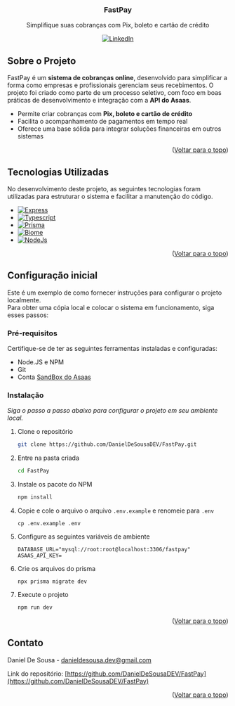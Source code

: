 <!-- Improved compatibility of back to top link: See: https://github.com/othneildrew/Best-README-Template/pull/73 -->
<a id="readme-top"></a>
<!--
*** Thanks for checking out the Best-README-Template. If you have a suggestion
*** that would make this better, please fork the repo and create a pull request
*** or simply open an issue with the tag "enhancement".
*** Don't forget to give the project a star!
*** Thanks again! Now go create something AMAZING! :D
-->






<!-- PROJECT LOGO -->
<div align="center">

  <h3 align="center">FastPay</h3>

  <p align="center">
    Simplifique suas cobranças com Pix, boleto e cartão de crédito
  </p>
</div>

<div align="center">

<!-- PROJECT SHIELDS -->
<!--
*** I'm using markdown "reference style" links for readability.
*** Reference links are enclosed in brackets [ ] instead of parentheses ( ).
*** See the bottom of this document for the declaration of the reference variables
*** for contributors-url, forks-url, etc. This is an optional, concise syntax you may use.
*** https://www.markdownguide.org/basic-syntax/#reference-style-links
-->
[![LinkedIn][linkedin-shield]][linkedin-url]
</div>

<!-- ABOUT THE PROJECT -->
## Sobre o Projeto

<!-- [![Product Name Screen Shot][product-screenshot]](https://github.com/DanielDeSousaDEV/PayForge) -->

FastPay é um **sistema de cobranças online**, desenvolvido para simplificar a forma como empresas e profissionais gerenciam seus recebimentos. O projeto foi criado como parte de um processo seletivo, com foco em boas práticas de desenvolvimento e integração com a **API do Asaas**.

* Permite criar cobranças com **Pix, boleto e cartão de crédito**
* Facilita o acompanhamento de pagamentos em tempo real
* Oferece uma base sólida para integrar soluções financeiras em outros sistemas

<p align="right">(<a href="#readme-top">Voltar para o topo</a>)</p>



## Tecnologias Utilizadas

No desenvolvimento deste projeto, as seguintes tecnologias foram utilizadas para estruturar o sistema e facilitar a manutenção do código. 

* [![Express][Express.com]][Express-url]
* [![Typescript][Typescript.com]][TypeScript-url]
* [![Prisma][Prisma.com]][Prisma-url]
* [![Biome][Biome.com]][Biome-url]
* [![NodeJs][Node.js.com]][Node.js-url]

<p align="right">(<a href="#readme-top">Voltar para o topo</a>)</p>

## Configuração inicial

Este é um exemplo de como fornecer instruções para configurar o projeto localmente.  
Para obter uma cópia local e colocar o sistema em funcionamento, siga esses passos:

### Pré-requisitos

Certifique-se de ter as seguintes ferramentas instaladas e configuradas:
* Node.JS e NPM
* Git
* Conta [SandBox do Asaas](https://sandbox.asaas.com/)

### Instalação

_Siga o passo a passo abaixo para configurar o projeto em seu ambiente local._

1. Clone o repositório
      ```sh
      git clone https://github.com/DanielDeSousaDEV/FastPay.git
      ```
2. Entre na pasta criada
      ```sh
      cd FastPay
      ```
3. Instale os pacote do NPM
      ```sh
      npm install
      ```
4. Copie e cole o arquivo o arquivo `.env.example` e renomeie para `.env`
      ```
      cp .env.example .env
      ```
5. Configure as seguintes variáveis de ambiente
      ```
      DATABASE_URL="mysql://root:root@localhost:3306/fastpay"
      ASAAS_API_KEY=
      ```
6. Crie os arquivos do prisma
      ```
      npx prisma migrate dev
      ```
7.  Execute o projeto
      ```sh
      npm run dev
      ```

<p align="right">(<a href="#readme-top">Voltar para o topo</a>)</p>


<!-- CONTACT -->
## Contato

Daniel De Sousa - danieldesousa.dev@gmail.com

Link do repositório: [https://github.com/DanielDeSousaDEV/FastPay](https://github.com/DanielDeSousaDEV/FastPay)

<p align="right">(<a href="#readme-top">Voltar para o topo</a>)</p>


<!-- MARKDOWN LINKS & IMAGES -->
<!-- https://www.markdownguide.org/basic-syntax/#reference-style-links -->
[linkedin-shield]: https://img.shields.io/badge/-LinkedIn-black.svg?style=for-the-badge&logo=linkedin&colorB=555
[linkedin-url]: https://www.linkedin.com/in/daniel-de-sousa-257275314/
[Typescript.com]: https://img.shields.io/badge/Typescript-030712?style=for-the-badge&logo=typescript&logoColor=00bcff
[Typescript-url]: https://www.typescriptlang.org/
[Biome.com]: https://img.shields.io/badge/Biome-0F172A?style=for-the-badge&logo=biome&logoColor=60a5fa
[Biome-url]: https://biomejs.dev/pt-br/
[Zod.com]: https://img.shields.io/badge/Zod-0F172A?style=for-the-badge&logo=zod&logoColor=4090ff
[Zod-url]: https://zod.dev/
[Prisma.com]: https://img.shields.io/badge/Prisma-0a0a17?style=for-the-badge&logo=prisma&logoColor=white
[Prisma-url]: https://www.prisma.io/
[Node.js.com]: https://img.shields.io/badge/Node.js-339933?style=for-the-badge&logo=node.js&logoColor=white
[Node.js-url]: https://nodejs.org/
[Express.com]: https://img.shields.io/badge/Express-000000?style=for-the-badge&logo=express&logoColor=white
[Express-url]: https://expressjs.com/
